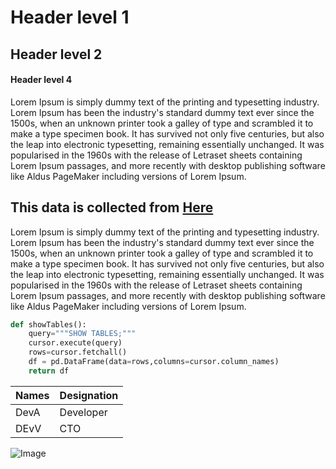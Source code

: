 # Header level 1
## Header level 2
#### Header level 4

Lorem Ipsum is simply dummy text of the printing and typesetting industry. Lorem Ipsum has been the industry's standard dummy text ever since the 1500s, when an unknown printer took a galley of type and scrambled it to make a type specimen book. It has survived not only five centuries, but also the leap into electronic typesetting, remaining essentially unchanged. It was popularised in the 1960s with the release of Letraset sheets containing Lorem Ipsum passages, and more recently with desktop publishing software like Aldus PageMaker including versions of Lorem Ipsum.

This data is collected from [Here](https://www.kaggle.com/)
---
Lorem Ipsum is simply dummy text of the printing and typesetting industry. Lorem Ipsum has been the industry's standard dummy text ever since the 1500s, when an unknown printer took a galley of type and scrambled it to make a type specimen book. It has survived not only five centuries, but also the leap into electronic typesetting, remaining essentially unchanged. It was popularised in the 1960s with the release of Letraset sheets containing Lorem Ipsum passages, and more recently with desktop publishing software like Aldus PageMaker including versions of Lorem Ipsum.

``` python
def showTables():
    query="""SHOW TABLES;"""
    cursor.execute(query)
    rows=cursor.fetchall()
    df = pd.DataFrame(data=rows,columns=cursor.column_names)
    return df
```

|Names|Designation|
|------|------------|
|DevA | Developer |
|DEvV | CTO |





![Image](![image](https://github.com/NITISHKISHNANI/E-commerce/assets/152250232/6592fb2b-d4a9-44c9-8e23-5f8ccce9b36f))
